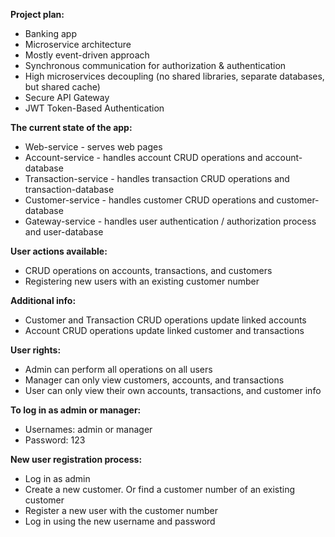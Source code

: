 **Project plan:** <br>
- Banking app <br>
- Microservice architecture <br>
- Mostly event-driven approach <br>
- Synchronous communication for authorization & authentication <br>
- High microservices decoupling (no shared libraries, separate databases, but shared cache) <br>
- Secure API Gateway <br>
- JWT Token-Based Authentication <br>

**The current state of the app:** <br>
- Web-service - serves web pages <br>
- Account-service - handles account CRUD operations and account-database <br>
- Transaction-service - handles transaction CRUD operations and transaction-database <br>
- Customer-service - handles customer CRUD operations and customer-database <br>
- Gateway-service - handles user authentication / authorization process and user-database <br>

**User actions available:** <br>
- CRUD operations on accounts, transactions, and customers <br>
- Registering new users with an existing customer number <br>

**Additional info:** <br>
- Customer and Transaction CRUD operations update linked accounts <br>
- Account CRUD operations update linked customer and transactions <br>

**User rights:** <br>
- Admin can perform all operations on all users <br>
- Manager can only view customers, accounts, and transactions <br>
- User can only view their own accounts, transactions, and customer info <br>

**To log in as admin or manager:** <br>
- Usernames: admin or manager <br>
- Password: 123 <br>

**New user registration process:** <br>
- Log in as admin <br> 
- Create a new customer. Or find a customer number of an existing customer <br>
- Register a new user with the customer number <br>
- Log in using the new username and password <br>